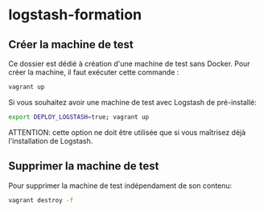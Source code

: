 # logstash-formation

## Créer la machine de test 
Ce dossier est dédié à création d'une machine de test sans Docker. Pour créer la machine, il faut exécuter cette commande : 
```bash
vagrant up
```
Si vous souhaitez avoir une machine de test avec Logstash de pré-installé:
```bash
export DEPLOY_LOGSTASH=true; vagrant up
```
ATTENTION: cette option ne doit être utilisée que si vous maîtrisez déjà l'installation de Logstash.
## Supprimer la machine de test
Pour supprimer la machine de test indépendament de son contenu: 
```bash
vagrant destroy -f
```